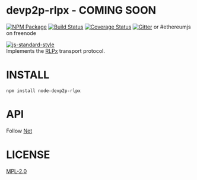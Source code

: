 # devp2p-rlpx - COMING SOON
[![NPM Package](https://img.shields.io/npm/v/devp2p-rlpx.svg?style=flat-square)](https://www.npmjs.org/package/devp2p-rlpx)
[![Build Status](https://img.shields.io/travis/ethereumjs/node-devp2p-rlpx.svg?branch=master&style=flat-square)](https://travis-ci.org/ethereumjs/node-devp2p-rlpx)
[![Coverage Status](https://img.shields.io/coveralls/ethereumjs/node-devp2p-rlpx.svg?style=flat-square)](https://coveralls.io/r/ethereumjs/node-devp2p-rlpx)
[![Gitter](https://img.shields.io/gitter/room/ethereum/ethereumjs-lib.svg?style=flat-square)](https://gitter.im/ethereum/ethereumjs-lib) or #ethereumjs on freenode  

[![js-standard-style](https://cdn.rawgit.com/feross/standard/master/badge.svg)](https://github.com/feross/standard)  
Implements the [RLPx](https://github.com/ethereum/devp2p/blob/master/rlpx.md) transport protocol. 

# INSTALL
`npm install node-devp2p-rlpx`

# API
Follow [Net](https://nodejs.org/dist/latest-v5.x/docs/api/net.html#net_net)

# LICENSE
[MPL-2.0](https://www.mozilla.org/en-US/MPL/2.0/)
